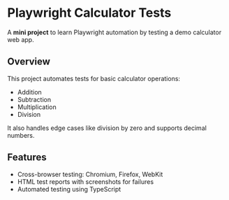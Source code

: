 # Playwright Calculator Tests

A **mini project** to learn Playwright automation by testing a demo calculator web app.


## Overview
This project automates tests for basic calculator operations:  
- Addition  
- Subtraction  
- Multiplication  
- Division  

It also handles edge cases like division by zero and supports decimal numbers.  

## Features
- Cross-browser testing: Chromium, Firefox, WebKit  
- HTML test reports with screenshots for failures  
- Automated testing using TypeScript  

